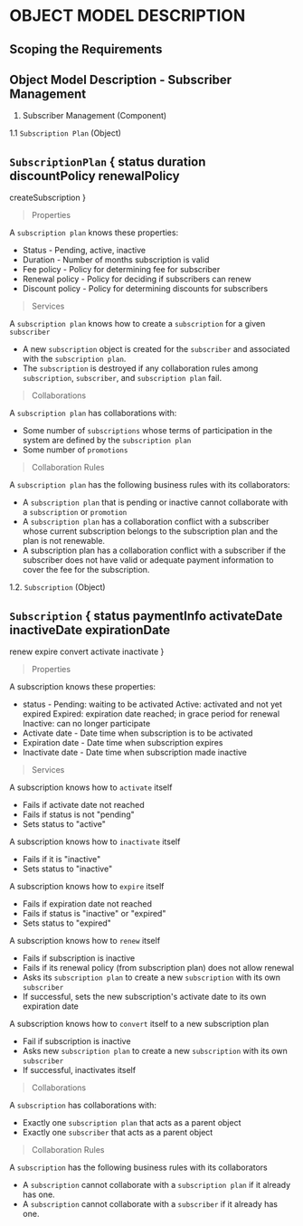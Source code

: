 # OBJECT MODEL DESCRIPTION

## Scoping the Requirements

## Object Model Description - Subscriber Management

1. Subscriber Management (Component)

1.1 `Subscription Plan` (Object)

`SubscriptionPlan` {
  status
  duration
  discountPolicy
  renewalPolicy
  ---
  createSubscription
}

> Properties

A `subscription plan` knows these properties:

- Status          - Pending, active, inactive
- Duration        - Number of months subscription is valid
- Fee policy      - Policy for determining fee for subscriber
- Renewal policy  - Policy for deciding if subscribers can renew
- Discount policy - Policy for determining discounts for subscribers

> Services

A `subscription plan` knows how to create a `subscription` for a given `subscriber`

- A new `subscription` object is created for the `subscriber` and associated with the `subscription plan`.
- The `subscription` is destroyed if any collaboration rules among `subscription`, `subscriber`, and `subscription plan` fail.

> Collaborations

A `subscription plan` has collaborations with:

- Some number of `subscriptions` whose terms of participation in the system are defined by the `subscription plan`
- Some number of `promotions`

> Collaboration Rules

A `subscription plan` has the following business rules with its collaborators:

- A `subscription plan` that is pending or inactive cannot collaborate with a `subscription` or `promotion`
- A `subscription plan` has a collaboration conflict with a subscriber whose current subscription belongs to the subscription plan and the plan is not renewable.
- A subscription plan has a collaboration conflict with a subscriber if the subscriber does not have valid or adequate payment information to cover the fee for the subscription.

1.2. `Subscription` (Object)

`Subscription` {
  status
  paymentInfo
  activateDate
  inactiveDate
  expirationDate
  ---
  renew
  expire
  convert
  activate
  inactivate
}

> Properties

A subscription knows these properties:

- status          - Pending: waiting to be activated
                    Active: activated and not yet expired
                    Expired: expiration date reached; in grace period for renewal
                    Inactive: can no longer participate
- Activate date   - Date time when subscription is to be activated
- Expiration date - Date time when subscription expires
- Inactivate date - Date time when subscription made inactive

> Services

A subscription knows how to `activate` itself

- Fails if activate date not reached
- Fails if status is not "pending"
- Sets status to "active"

A subscription knows how to `inactivate` itself

- Fails if it is "inactive"
- Sets status to "inactive"

A subscription knows how to `expire` itself

- Fails if expiration date not reached
- Fails if status is "inactive" or "expired"
- Sets status to "expired"

A subscription knows how to `renew` itself

- Fails if subscription is inactive
- Fails if its renewal policy (from subscription plan) does not allow renewal
- Asks its `subscription plan` to create a new `subscription` with its own `subscriber`
- If successful, sets the new subscription's activate date to its own expiration date

A subscription knows how to `convert` itself to a new subscription plan

- Fail if subscription is inactive
- Asks new `subscription plan` to create a new `subscription` with its own `subscriber`
- If successful, inactivates itself

> Collaborations

A `subscription` has collaborations with:

- Exactly one `subscription plan` that acts as a parent object
- Exactly one `subscriber` that acts as a parent object

> Collaboration Rules

A `subscription` has the following business rules with its collaborators

- A `subscription` cannot collaborate with a `subscription plan` if it already has one.
- A `subscription` cannot collaborate with a `subscriber` if it already has one.
